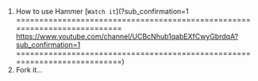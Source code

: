 1. How to use Hammer [`Watch it`](?sub_confirmation=1
==========================================================================
https://www.youtube.com/channel/UCBcNhub1qabEXfCwyGbrdqA?sub_confirmation=1
==========================================================================) 
2. Fork it...
